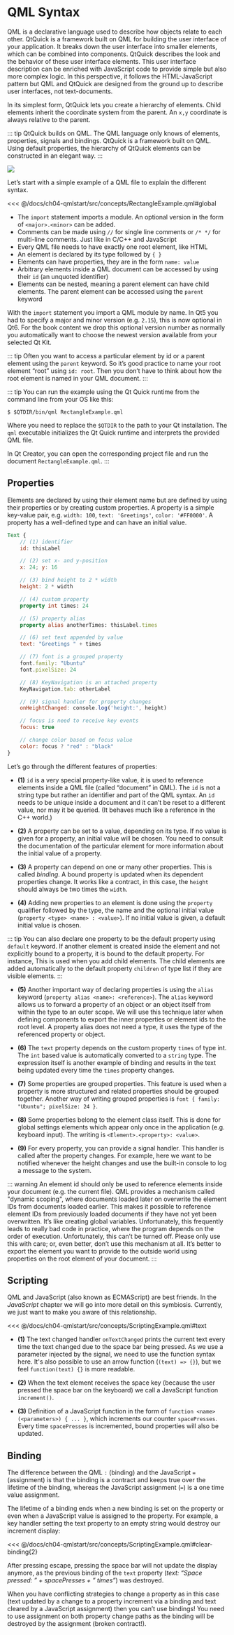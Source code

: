 # QML Syntax

QML is a declarative language used to describe how objects relate to each other. QtQuick is a framework built on QML for building the user interface of your application. It breaks down the user interface into smaller elements, which can be combined into components. QtQuick describes the look and the behavior of these user interface elements. This user interface description can be enriched with JavaScript code to provide simple but also more complex logic. In this perspective, it follows the HTML-JavaScript pattern but QML and QtQuick are designed from the ground up to describe user interfaces, not text-documents.

In its simplest form, QtQuick lets you create a hierarchy of elements. Child elements inherit the coordinate system from the parent. An `x,y` coordinate is always relative to the parent.

::: tip
QtQuick builds on QML. The QML language only knows of elements, properties, signals and bindings. QtQuick is a framework built on QML. Using default properties, the hierarchy of QtQuick elements can be constructed in an elegant way.
:::

![](../../ch04-qmlstart/assets//scene.png)

Let’s start with a simple example of a QML file to explain the different syntax.

<<< @/docs/ch04-qmlstart/src/concepts/RectangleExample.qml#global

* The `import` statement imports a module. An optional version in the form of `<major>.<minor>` can be added.
* Comments can be made using `//` for single line comments or `/* */` for multi-line comments. Just like in C/C++ and JavaScript
* Every QML file needs to have exactly one root element, like HTML
* An element is declared by its type followed by `{ }`
* Elements can have properties, they are in the form `name: value`
* Arbitrary elements inside a QML document can be accessed by using their `id` (an unquoted identifier)
* Elements can be nested, meaning a parent element can have child elements. The parent element can be accessed using the `parent` keyword

With the `import` statement you import a QML module by name. In Qt5 you had to specify a major and minor version (e.g. `2.15`), this is now optional in Qt6. For the book content we drop this optional version number as normally you automatically want to choose the newest version available from your selected Qt Kit.

::: tip
Often you want to access a particular element by id or a parent element using the `parent` keyword. So it’s good practice to name your root element “root” using `id: root`. Then you don’t have to think about how the root element is named in your QML document.
:::

::: tip
You can run the example using the Qt Quick runtime from the command line from your OS like this:

    $ $QTDIR/bin/qml RectangleExample.qml

Where you need to replace the `$QTDIR` to the path to your Qt installation. The `qml` executable initializes the Qt Quick runtime and interprets the provided QML file.

In Qt Creator, you can open the corresponding project file and run the document  `RectangleExample.qml`.
:::

## Properties

Elements are declared by using their element name but are defined by using their properties or by creating custom properties. A property is a simple key-value pair, e.g. `width: 100`, `text: 'Greetings'`, `color: '#FF0000'`. A property has a well-defined type and can have an initial value.

```qml
Text {
    // (1) identifier
    id: thisLabel

    // (2) set x- and y-position
    x: 24; y: 16

    // (3) bind height to 2 * width
    height: 2 * width

    // (4) custom property
    property int times: 24

    // (5) property alias
    property alias anotherTimes: thisLabel.times

    // (6) set text appended by value
    text: "Greetings " + times

    // (7) font is a grouped property
    font.family: "Ubuntu"
    font.pixelSize: 24

    // (8) KeyNavigation is an attached property
    KeyNavigation.tab: otherLabel

    // (9) signal handler for property changes
    onHeightChanged: console.log('height:', height)

    // focus is need to receive key events
    focus: true

    // change color based on focus value
    color: focus ? "red" : "black"
}
```

Let’s go through the different features of properties:


* **(1)** `id` is a very special property-like value, it is used to reference elements inside a QML file (called “document” in QML). The `id` is not a string type but rather an identifier and part of the QML syntax. An `id` needs to be unique inside a document and it can’t be reset to a different value, nor may it be queried. (It behaves much like a reference in the C++ world.)

* **(2)** A property can be set to a value, depending on its type. If no value is given for a property, an initial value will be chosen. You need to consult the documentation of the particular element for more information about the initial value of a property.

* **(3)** A property can depend on one or many other properties. This is called *binding*. A bound property is updated when its dependent properties change. It works like a contract, in this case, the `height` should always be two times the `width`.

* **(4)** Adding new properties to an element is done using the `property` qualifier followed by the type, the name and the optional initial value (`property <type> <name> : <value>`). If no initial value is given, a default initial value is chosen.

::: tip
You can also declare one property to be the default property using `default` keyword. If another element is created inside the element and not explicitly bound to a property, it is bound to the default property. For instance, This is used when you add child elements. The child elements are added automatically to the default property `children` of type list if they are visible elements.
:::

* **(5)** Another important way of declaring properties is using the `alias` keyword (`property alias <name>: <reference>`). The `alias` keyword allows us to forward a property of an object or an object itself from within the type to an outer scope. We will use this technique later when defining components to export the inner properties or element ids to the root level. A property alias does not need a type, it uses the type of the referenced property or object.

* **(6)** The `text` property depends on the custom property `times` of type int. The `int` based value is automatically converted to a `string` type. The expression itself is another example of binding and results in the text being updated every time the `times` property changes.


* **(7)** Some properties are grouped properties. This feature is used when a property is more structured and related properties should be grouped together. Another way of writing grouped properties is `font { family: "Ubuntu"; pixelSize: 24 }`.


* **(8)** Some properties belong to the element class itself. This is done for global settings elements which appear only once in the application (e.g. keyboard input). The writing is `<Element>.<property>: <value>`.


* **(9)** For every property, you can provide a signal handler. This handler is called after the property changes. For example, here we want to be notified whenever the height changes and use the built-in console to log a message to the system.

::: warning
An element id should only be used to reference elements inside your document (e.g. the current file). QML provides a mechanism called "dynamic scoping", where documents loaded later on overwrite the element IDs from documents loaded earlier. This makes it possible to reference element IDs from previously loaded documents if they have not yet been overwritten. It’s like creating global variables. Unfortunately, this frequently leads to really bad code in practice, where the program depends on the order of execution. Unfortunately, this can’t be turned off. Please only use this with care; or, even better, don’t use this mechanism at all. It’s better to export the element you want to provide to the outside world using properties on the root element of your document.
:::

## Scripting

QML and JavaScript (also known as ECMAScript) are best friends. In the *JavaScript* chapter we will go into more detail on this symbiosis. Currently, we just want to make you aware of this relationship.

<<< @/docs/ch04-qmlstart/src/concepts/ScriptingExample.qml#text

* **(1)** The text changed handler `onTextChanged` prints the current text every time the text changed due to the space bar being pressed. As we use a parameter injected by the signal, we need to use the function syntax here. It's also possible to use an arrow function (`(text) => {}`), but we feel `function(text) {}` is more readable.


* **(2)** When the text element receives the space key (because the user pressed the space bar on the keyboard) we call a JavaScript function `increment()`.


* **(3)** Definition of a JavaScript function in the form of `function <name>(<parameters>) { ... }`, which increments our counter `spacePresses`. Every time `spacePresses` is incremented, bound properties will also be updated.

## Binding

The difference between the QML `:` (binding) and the JavaScript `=` (assignment) is that the binding is a contract and keeps true over the lifetime of the binding, whereas the JavaScript assignment (`=`) is a one time value assignment.

The lifetime of a binding ends when a new binding is set on the property or even when a JavaScript value is assigned to the property. For example, a key handler setting the text property to an empty string would destroy our increment display:

<<< @/docs/ch04-qmlstart/src/concepts/ScriptingExample.qml#clear-binding{2}


After pressing escape, pressing the space bar will not update the display anymore, as the previous binding of the `text` property (*text: “Space pressed: ” + spacePresses + ” times”*) was destroyed.

When you have conflicting strategies to change a property as in this case (text updated by a change to a property increment via a binding and text cleared by a JavaScript assignment) then you can’t use bindings! You need to use assignment on both property change paths as the binding will be destroyed by the assignment (broken contract!).

